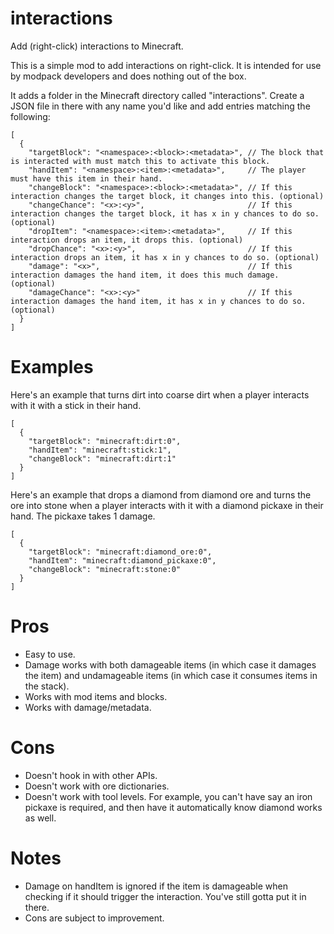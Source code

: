 # interactions
Add (right-click) interactions to Minecraft.

This is a simple mod to add interactions on right-click. It is intended for use by modpack developers and does nothing out of the box.

It adds a folder in the Minecraft directory called "interactions". Create a JSON file in there with any name you'd like and add entries matching the following:

```
[
  {
    "targetBlock": "<namespace>:<block>:<metadata>", // The block that is interacted with must match this to activate this block.
    "handItem": "<namespace>:<item>:<metadata>",     // The player must have this item in their hand.
    "changeBlock": "<namespace>:<block>:<metadata>", // If this interaction changes the target block, it changes into this. (optional)
    "changeChance": "<x>:<y>",                       // If this interaction changes the target block, it has x in y chances to do so. (optional)
    "dropItem": "<namespace>:<item>:<metadata>",     // If this interaction drops an item, it drops this. (optional)
    "dropChance": "<x>:<y>",                         // If this interaction drops an item, it has x in y chances to do so. (optional)
    "damage": "<x>",                                 // If this interaction damages the hand item, it does this much damage. (optional)
    "damageChance": "<x>:<y>"                        // If this interaction damages the hand item, it has x in y chances to do so. (optional)
  }
]

```

# Examples

Here's an example that turns dirt into coarse dirt when a player interacts with it with a stick in their hand.

```
[
  {
    "targetBlock": "minecraft:dirt:0",
    "handItem": "minecraft:stick:1",
    "changeBlock": "minecraft:dirt:1"
  }
]

```

Here's an example that drops a diamond from diamond ore and turns the ore into stone when a player interacts with it with a diamond pickaxe in their hand. The pickaxe takes 1 damage.

```
[
  {
    "targetBlock": "minecraft:diamond_ore:0",
    "handItem": "minecraft:diamond_pickaxe:0",
    "changeBlock": "minecraft:stone:0"
  }
]

```

# Pros

* Easy to use.
* Damage works with both damageable items (in which case it damages the item) and undamageable items (in which case it consumes items in the stack).
* Works with mod items and blocks.
* Works with damage/metadata.

# Cons

* Doesn't hook in with other APIs.
* Doesn't work with ore dictionaries.
* Doesn't work with tool levels. For example, you can't have say an iron pickaxe is required, and then have it automatically know diamond works as well.

# Notes

* Damage on handItem is ignored if the item is damageable when checking if it should trigger the interaction. You've still gotta put it in there.
* Cons are subject to improvement.

